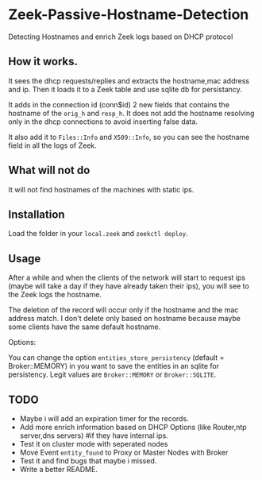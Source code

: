 # Zeek-Passive-Hostname-Detection
Detecting Hostnames and enrich Zeek logs based on DHCP protocol

## How it works.

It sees the dhcp requests/replies and extracts the hostname,mac address and ip.
Then it loads it to a Zeek table and use sqlite db for persistancy.

It adds in the connection id (conn$id) 2 new fields that contains the hostname of the `orig_h` and `resp_h`. It does not add the
hostname resolving only in the dhcp connections to avoid inserting false data.

It also add it to `Files::Info` and `X509::Info`, so you can see the hostname field in all the logs of Zeek.

## What will not do

It will not find hostnames of the machines with static ips.

## Installation


Load  the folder in your `local.zeek` and `zeekctl deploy`.


## Usage

After a while and when the clients of the network will start to request ips (maybe will take a day if they have already taken their ips), you will see to the Zeek logs the hostname.

The deletion of the record will occur only if the hostname and the mac address match. I don't delete only based on hostname because maybe some clients have the same default hostname.

Options:

You can change the option `entities_store_persistency` (default = Broker::MEMORY) in you want to save the entities in an sqlite for persistency. Legit values are `Broker::MEMORY` or `Broker::SQLITE`.


## TODO

- Maybe i will add an expiration timer for the records.
- Add more enrich information based on DHCP Options (like Router,ntp server,dns servers) #if they have internal ips.
- Test it on cluster mode with seperated nodes
- Move Event `entity_found` to Proxy or Master Nodes with Broker
- Test it and find bugs that maybe i missed.
- Write a better README.
